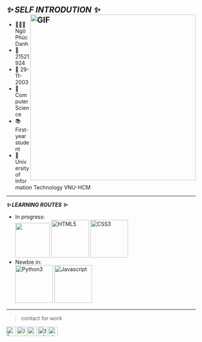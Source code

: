 **_✨ SELF INTRODUTION ✨_**
<img align="right" width="440px" alt="GIF" src="https://i.pinimg.com/originals/29/a8/37/29a8376d76e64b4e891a658a08cdda1a.gif" />
---
- 👨🏻‍🎓 Ngô Phúc Danh 
- 🔖 21521924 
- 📅 29-11-2003 
- 📖 Computer Science 
- 📚 First-year student 
- 🏫 University of Information Technology VNU-HCM 
---
**_✨ LEARNING ROUTES ✨_** 
- In progress: \
  <img width="92px" src="https://i.ibb.co/cD7rgYW/readme-logo-C.png" border="0" />
  <img width="100px" src="https://i.ibb.co/Gs13k6v/HTML5.png" alt="HTML5" border="0" />
  <img width="100px" src="https://i.ibb.co/WWjW9Xm/CSS3.png" alt="CSS3" border="0" />
- Newbie in: \
  <img width="100px" src="https://i.ibb.co/MDHTKhG/Python3.png" alt="Python3" border="0" />
  <img width="100px" src="https://i.ibb.co/LCd3gKM/Javascript.png" alt="Javascript" border="0" />
 ---
> contact for work
<a href="https://www.facebook.com/ciel.lucius">
  <img align="left" alt="facebook" width="25px" src="https://img.icons8.com/fluency/240/000000/facebook-new.png" />
</a>
<a href="https://www.instagram.com/ph_zanh/">
  <img align="left" alt="instagram" width="25px" src="https://img.icons8.com/fluency/240/000000/instagram-new.png" />
</a>
<a href="21521924@gm.uit.edu.vn">
  <img align="left" alt="gmail" width="25px" src="https://img.icons8.com/color/240/000000/gmail-new.png" />
</a>
<a href="https://twitter.com/PhcDanh11">
  <img align="left" alt="twitter" width="25px" src="https://img.icons8.com/color/240/000000/twitter.png" />
</a>
<a href="https://steamcommunity.com/profiles/76561198406783644/">
  <img align="left" alt="steam" width="25px" src="https://img.icons8.com/fluency/240/000000/steam.png" />
</a>











